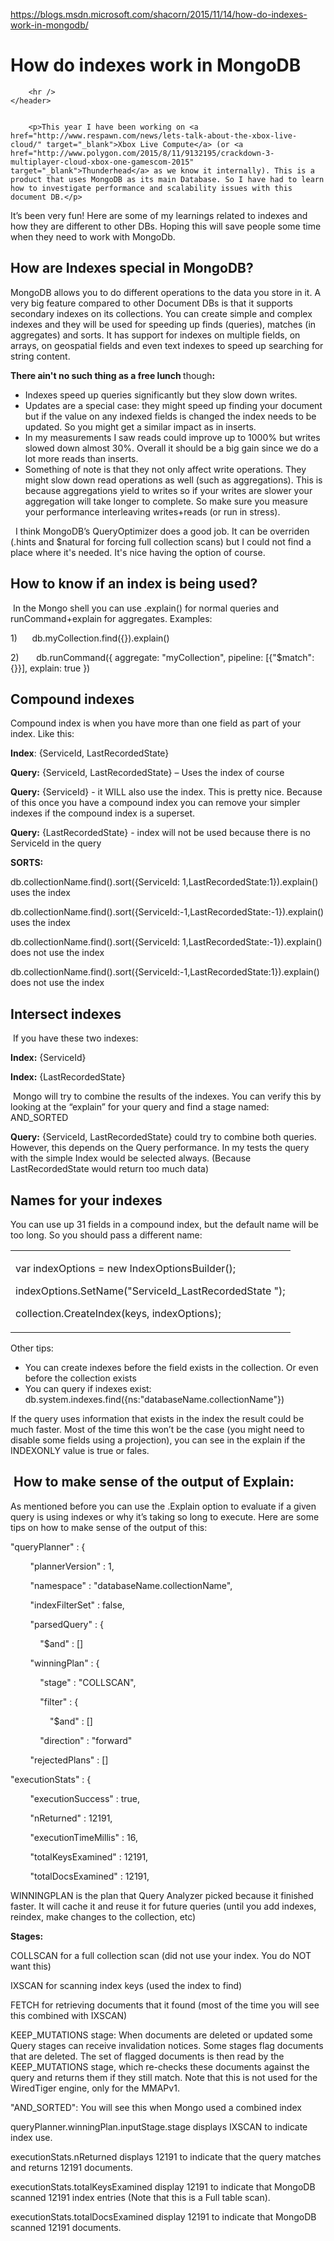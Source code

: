 <a href="https://blogs.msdn.microsoft.com/shacorn/2015/11/14/how-do-indexes-work-in-mongodb/">https://blogs.msdn.microsoft.com/shacorn/2015/11/14/how-do-indexes-work-in-mongodb/</a><div id="articleHeader"><h1>How do indexes work in MongoDB</h1></div>				
		
		<hr />
	</header>

	
		<p>This year I have been working on <a href="http://www.respawn.com/news/lets-talk-about-the-xbox-live-cloud/" target="_blank">Xbox Live Compute</a> (or <a href="http://www.polygon.com/2015/8/11/9132195/crackdown-3-multiplayer-cloud-xbox-one-gamescom-2015" target="_blank">Thunderhead</a> as we know it internally). This is a product that uses MongoDB as its main Database. So I have had to learn how to investigate performance and scalability issues with this document DB.</p>
<p>It’s been very fun! Here are some of my learnings related to indexes and how they are different to other DBs. Hoping this will save people some time when they need to work with MongoDb. </p>
<h2>How are Indexes special in MongoDB?</h2>
<p>MongoDB allows you to do different operations to the data you store in it. A very big feature compared to other Document DBs is that it supports secondary indexes on its collections. You can create simple and complex indexes and they will be used for speeding up finds (queries), matches (in aggregates) and sorts. It has support for indexes on multiple fields, on arrays, on geospatial fields and even text indexes to speed up searching for string content.</p>
<p><strong>There ain't no such thing as a free lunch </strong>though<strong>: </strong></p>
<ul>
<li>Indexes speed up queries significantly but they slow down writes.</li>
<li>Updates are a special case: they might speed up finding your document but if the value on any indexed fields is changed the index needs to be updated. So you might get a similar impact as in inserts.</li>
<li>In my measurements I saw reads could improve up to 1000% but writes slowed down almost 30%. Overall it should be a big gain since we do a lot more reads than inserts.</li>
<li>Something of note is that they not only affect write operations. They might slow down read operations as well (such as aggregations). This is because aggregations yield to writes so if your writes are slower your aggregation will take longer to complete. So make sure you measure your performance interleaving writes+reads (or run in stress).</li>
</ul>
<p>  I think MongoDB’s QueryOptimizer does a good job. It can be overriden (.hints and $natural for forcing full collection scans) but I could not find a place where it's needed. It's nice having the option of course. </p>
<h2>How to know if an index is being used?</h2>
<p> In the Mongo shell you can use .explain() for normal queries and runCommand+explain for aggregates. Examples:</p>
<p>1)      db.myCollection.find({}).explain()</p>
<p>2)       db.runCommand({ aggregate: "myCollection", pipeline: [{"$match":{}}], explain: true }) </p>
<h2>Compound indexes</h2>
<p>Compound index is when you have more than one field as part of your index. Like this:</p>
<p><strong>Index</strong>: {ServiceId, LastRecordedState}</p>
<p><strong>Query:</strong> {ServiceId, LastRecordedState} – Uses the index of course</p>
<p><strong>Query:</strong> {ServiceId} - it WILL also use the index. This is pretty nice. Because of this once you have a compound index you can remove your simpler indexes if the compound index is a superset.</p>
<p><strong>Query:</strong> {LastRecordedState} - index will not be used because there is no ServiceId in the query</p>
<p><strong>SORTS:</strong></p>
<p>db.collectionName.find().sort({ServiceId: 1,LastRecordedState:1}).explain() uses the index</p>
<p>db.collectionName.find().sort({ServiceId:-1,LastRecordedState:-1}).explain() uses the index</p>
<p>db.collectionName.find().sort({ServiceId: 1,LastRecordedState:-1}).explain() does not use the index</p>
<p>db.collectionName.find().sort({ServiceId:-1,LastRecordedState:1}).explain() does not use the index</p>
<h2>Intersect indexes</h2>
<p> If you have these two indexes:</p>
<p><strong>Index:</strong> {ServiceId}</p>
<p><strong>Index:</strong> {LastRecordedState}</p>
<p> Mongo will try to combine the results of the indexes. You can verify this by looking at the “explain” for your query and find a stage named: AND_SORTED</p>
<p><strong>Query:</strong> {ServiceId, LastRecordedState} could try to combine both queries. However, this depends on the Query performance. In my tests the query with the simple Index would be selected always. (Because LastRecordedState would return too much data)  </p>
<h2>Names for your indexes</h2>
<p>You can use up 31 fields in a compound index, but the default name will be too long. So you should pass a different name:</p>
<table>
<tbody>
<tr>
<td>
<p>var indexOptions = new IndexOptionsBuilder();</p>
<p>indexOptions.SetName("ServiceId_LastRecordedState ");</p>
<p>collection.CreateIndex(keys, indexOptions);</p>
</td>
</tr>
</tbody>
</table>
<p>Other tips:</p>
<ul>
<li>You can create indexes before the field exists in the collection. Or even before the collection exists</li>
<li>You can query if indexes exist: db.system.indexes.find({ns:"databaseName.collectionName"})</li>
</ul>
<p>If the query uses information that exists in the index the result could be much faster. Most of the time this won’t be the case (you might need to disable some fields using a projection), you can see in the explain if the INDEXONLY value is true or fales. </p>
<h2> How to make sense of the output of Explain:</h2>
<p>As mentioned before you can use the .Explain option to evaluate if a given query is using indexes or why it’s taking so long to execute. Here are some tips on how to make sense of the output of this:</p>
<p>"queryPlanner" : {</p>
<p>        "plannerVersion" : 1,</p>
<p>        "namespace" : "databaseName.collectionName",</p>
<p>        "indexFilterSet" : false,</p>
<p>        "parsedQuery" : {</p>
<p>            "$and" : []</p>

<p>        "winningPlan" : {</p>
<p>            "stage" : "COLLSCAN",</p>
<p>            "filter" : {</p>
<p>                "$and" : []</p>

<p>            "direction" : "forward"</p>

<p>        "rejectedPlans" : []</p>

<p>"executionStats" : {</p>
<p>        "executionSuccess" : true,</p>
<p>        "nReturned" : 12191,</p>
<p>        "executionTimeMillis" : 16,</p>
<p>        "totalKeysExamined" : 12191,</p>
<p>        "totalDocsExamined" : 12191,</p>
<p>WINNINGPLAN is the plan that Query Analyzer picked because it finished faster. It will cache it and reuse it for future queries (until you add indexes, reindex, make changes to the collection, etc)</p>
<p><strong>Stages:</strong></p>
<p>COLLSCAN for a full collection scan (did not use your index. You do NOT want this)</p>
<p>IXSCAN for scanning index keys (used the index to find)</p>
<p>FETCH for retrieving documents that it found (most of the time you will see this combined with IXSCAN)</p>
<p>KEEP_MUTATIONS stage: When documents are deleted or updated some Query stages can receive invalidation notices. Some stages flag documents that are deleted. The set of flagged documents is then read by the KEEP_MUTATIONS stage, which re-checks these documents against the query and returns them if they still match. Note that this is not used for the WiredTiger engine, only for the MMAPv1.</p>
<p>"AND_SORTED": You will see this when Mongo used a combined index</p>
<p>queryPlanner.winningPlan.inputStage.stage displays IXSCAN to indicate index use.</p>
<p>executionStats.nReturned displays 12191 to indicate that the query matches and returns 12191 documents.</p>
<p>executionStats.totalKeysExamined display 12191 to indicate that MongoDB scanned 12191 index entries (Note that this is a Full table scan).</p>
<p>executionStats.totalDocsExamined display 12191 to indicate that MongoDB scanned 12191 documents.</p>
	